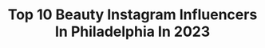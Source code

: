 ---
title: Top 10 Beauty Instagram Influencers In Philadelphia In 2023
description: >-
  Find top beauty Instagram influencers in Philadelphia in 2023. Most popular hashtags: #beauty #phillyhair #philadelphiahairstylist.
platform: Instagram
hits: 52
text_top: Identify the best Instagram profiles on inBeat.
text_bottom: Our search engine has 52 Instagram influencers like this in Philadelphia, United States for you to connect with.
profiles:
  - username: "philly.dentist"
    fullname: >-
      Dr. Kunal Parikh
    bio: >-
      🦷 | Aesthetic & Reconstructive Dentist 🎓 | Founder & CEO of Dentistry For Life 🔩 | Implant All-On-4 Center 📍 | Philadelphia, PA 📲 | (215) 575-0550
    location: "United States"
    followers: 51972
    engagement: 36
    commentsToLikes: 0.091081
    id: ck5zv9kdt3te50i14wtjanf7f
    verified: false
    hashtags: "#philadelphiaeagles, #flyeaglesfly, #philadelphia, #porcelainveneers"
  - username: "catecutdye"
    fullname: >-
      Philadelphia Hairstylist
    bio: >-
      ⚡️Cate Breining ⚡️Blondes•Vivids•Balayage Specialist ⚡️DM to book..accepting new clients ⚡️#b3 Disruptor ⚡️venmo: @catecutdye @heavymetalhairsalon_
    location: "United States"
    followers: 22562
    engagement: 445
    commentsToLikes: 0.037997
    id: ck5hjwwuzhe4b0i11c5pewldt
    verified: false
    hashtags: "#purplehair, #redhair, #hairinspo, #haircolor"
  - username: "hstylze"
    fullname: >-
      Hullema Reddick
    bio: >-
      📍@phillymag Best Of Philly/Best Colorist 2021 📍@modernsalon 2020/Top100 @aiaawards 2020/2021, @influancehaircare1 2018/2019 Image Award Winner 👇🏽👇🏽👇🏽
    location: "United States"
    followers: 58846
    engagement: 60
    commentsToLikes: 0.055116
    id: ck0w07qapcsuj0i195spxkv2r
    verified: false
    hashtags: "#voiceofhair, #influancehaircare1, #muslimstylistawareness, #hairinfluencer"
  - username: "chemicalmessiah"
    fullname: >-
      chemical messiah
    bio: >-
      💀 finding beauty in decay 📍 philadelphia, pa ✂️ pop surrealism 💎 shop merch & NFTs at link
    location: "United States"
    followers: 33244
    engagement: 220
    commentsToLikes: 0.038871
    id: ck13bt95gx1zf0i19u18xqnyn
    verified: false
    hashtags: "#collageart, #nft, #chemicalmessiah, #beautifulbizarre"
  - username: "styleqhair"
    fullname: >-
      Style Q  Hair
    bio: >-
      Showcasing the absolute best, top tier 3% hairstyles in the beauty industry. Email us at StyleQ@hotmail.com. Follow, enjoy and SHARE!
    location: "United States"
    followers: 82301
    engagement: 150
    commentsToLikes: 0.026987
    id: ck14gtmml6ys70i19ubx43uzx
    verified: false
    hashtags: "#shorthairstyle, #showcasing, #chicagohairstylist, #color"
  - username: "eugenie.nahume"
    fullname: >-
      Eugénie (Pronounced e•ja•ne)
    bio: >-
      📍NYC 👑 Libra Ethiopian 🇪🇹 and Eritrean 🇪🇷 If You Don’t Stand For Something You’ll Fall For Anything 💫 @emg_models | @expectingmodels |
    location: "United States"
    followers: 6415
    engagement: 1142
    commentsToLikes: 0.069282
    id: ck5q82a2s44ip0i11al2xzscs
    verified: false
    hashtags: "#skincare, #blacklivesmatter, #philadelphiaprotest, #blackouttuesday"
  - username: "curlswithcoral"
    fullname: >-
      Coral Rosado
    bio: >-
      Mama. Wife. Content Creator. curls • beauty • motherhood 🇵🇷 boricua, living in Philadelphia. 📩 curlswithcoral@gmail.com
    location: "United States"
    followers: 56335
    engagement: 178
    commentsToLikes: 0.026891
    id: ck0u8k9t47hya0i19e39xrq3m
    verified: false
    hashtags: "#motherhood, #ad, #dovepartner, #momlife"
  - username: "mushroom_madman"
    fullname: >-
      Miss Mandie
    bio: >-
      Researcher & Mycologist ⚗️🔮💋 Southern Appalachia📍⛰⛰⛰ Scouting for shrooms #🍄 Let me teach you 👇🏼
    location: "United States"
    followers: 28847
    engagement: 500
    commentsToLikes: 0.019195
    id: ck6u7ysi3og2i0j710lgczqa4
    verified: false
    hashtags: "#forestcore, #gillporn, #blue, #forestproud"
  - username: "ahmenah"
    fullname: >-
      Ahmenah Naché
    bio: >-
      📍Philadelphia PA • Fitness • Model • Actress For Bookings DM or Email
    location: "United States"
    followers: 6191
    engagement: 1545
    commentsToLikes: 0.056660
    id: ck0vxsq640j4i0i19xhpr7y7o
    verified: false
    hashtags: "#polishxpetalsnaillounge, #blackownednailsalon, #imanibag"
  - username: "tiffythefashionslayer"
    fullname: >-
      Tiffany
    bio: >-
      📍Philadelphia ➕Model | Creator| Influencer P.O. Box 1262 Brookhaven, PA 19015 Plus Size Style | Beauty Finding Ashley Stewart 2018
    location: "United States"
    followers: 97652
    engagement: 550
    commentsToLikes: 0.027432
    id: ckaox8z5tcb1y0i78ff1jbpop
    verified: false
    hashtags: "#feelingschallenge, #teachersrock, #teamsparkle, #catopartner"
---